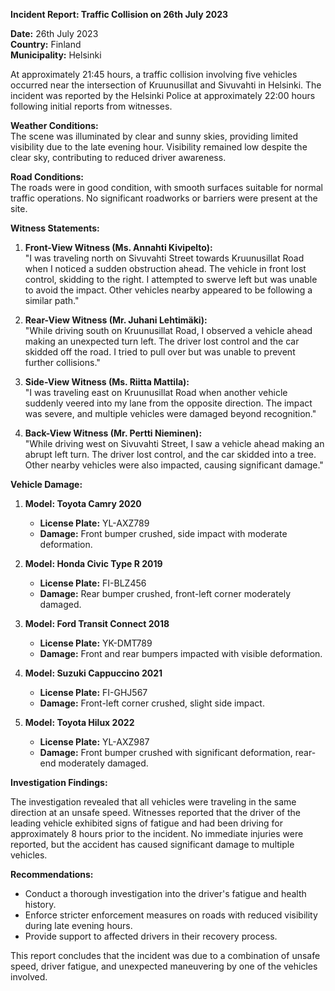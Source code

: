 

**Incident Report: Traffic Collision on 26th July 2023**

**Date:** 26th July 2023  
**Country:** Finland  
**Municipality:** Helsinki  

At approximately 21:45 hours, a traffic collision involving five vehicles occurred near the intersection of Kruunusillat and Sivuvahti in Helsinki. The incident was reported by the Helsinki Police at approximately 22:00 hours following initial reports from witnesses.

**Weather Conditions:**  
The scene was illuminated by clear and sunny skies, providing limited visibility due to the late evening hour. Visibility remained low despite the clear sky, contributing to reduced driver awareness.

**Road Conditions:**  
The roads were in good condition, with smooth surfaces suitable for normal traffic operations. No significant roadworks or barriers were present at the site.

**Witness Statements:**

1. **Front-View Witness (Ms. Annahti Kivipelto):**  
   "I was traveling north on Sivuvahti Street towards Kruunusillat Road when I noticed a sudden obstruction ahead. The vehicle in front lost control, skidding to the right. I attempted to swerve left but was unable to avoid the impact. Other vehicles nearby appeared to be following a similar path."

2. **Rear-View Witness (Mr. Juhani Lehtimäki):**  
   "While driving south on Kruunusillat Road, I observed a vehicle ahead making an unexpected turn left. The driver lost control and the car skidded off the road. I tried to pull over but was unable to prevent further collisions."

3. **Side-View Witness (Ms. Riitta Mattila):**  
   "I was traveling east on Kruunusillat Road when another vehicle suddenly veered into my lane from the opposite direction. The impact was severe, and multiple vehicles were damaged beyond recognition."

4. **Back-View Witness (Mr. Pertti Nieminen):**  
   "While driving west on Sivuvahti Street, I saw a vehicle ahead making an abrupt left turn. The driver lost control, and the car skidded into a tree. Other nearby vehicles were also impacted, causing significant damage."

**Vehicle Damage:**

1. **Model: Toyota Camry 2020**  
   - **License Plate:** YL-AXZ789  
   - **Damage:** Front bumper crushed, side impact with moderate deformation.

2. **Model: Honda Civic Type R 2019**  
   - **License Plate:** FI-BLZ456  
   - **Damage:** Rear bumper crushed, front-left corner moderately damaged.

3. **Model: Ford Transit Connect 2018**  
   - **License Plate:** YK-DMT789  
   - **Damage:** Front and rear bumpers impacted with visible deformation.

4. **Model: Suzuki Cappuccino 2021**  
   - **License Plate:** FI-GHJ567  
   - **Damage:** Front-left corner crushed, slight side impact.

5. **Model: Toyota Hilux 2022**  
   - **License Plate:** YL-AXZ987  
   - **Damage:** Front bumper crushed with significant deformation, rear-end moderately damaged.

**Investigation Findings:**

The investigation revealed that all vehicles were traveling in the same direction at an unsafe speed. Witnesses reported that the driver of the leading vehicle exhibited signs of fatigue and had been driving for approximately 8 hours prior to the incident. No immediate injuries were reported, but the accident has caused significant damage to multiple vehicles.

**Recommendations:**

- Conduct a thorough investigation into the driver's fatigue and health history.
- Enforce stricter enforcement measures on roads with reduced visibility during late evening hours.
- Provide support to affected drivers in their recovery process.

This report concludes that the incident was due to a combination of unsafe speed, driver fatigue, and unexpected maneuvering by one of the vehicles involved.